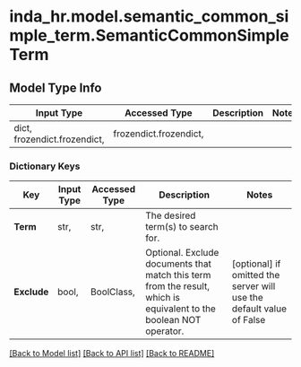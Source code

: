 # inda_hr.model.semantic_common_simple_term.SemanticCommonSimpleTerm

## Model Type Info
Input Type | Accessed Type | Description | Notes
------------ | ------------- | ------------- | -------------
dict, frozendict.frozendict,  | frozendict.frozendict,  |  | 

### Dictionary Keys
Key | Input Type | Accessed Type | Description | Notes
------------ | ------------- | ------------- | ------------- | -------------
**Term** | str,  | str,  | The desired term(s) to search for. | 
**Exclude** | bool,  | BoolClass,  | Optional. Exclude documents that match this term from the result, which is equivalent to the boolean NOT operator. | [optional] if omitted the server will use the default value of False

[[Back to Model list]](../../README.md#documentation-for-models) [[Back to API list]](../../README.md#documentation-for-api-endpoints) [[Back to README]](../../README.md)

